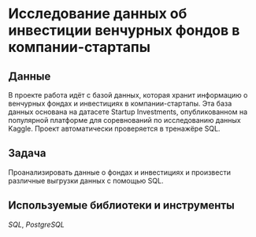 # Исследование данных об инвестиции венчурных фондов в компании-стартапы

## Данные

В проекте работа идёт с базой данных, которая хранит информацию о венчурных фондах и инвестициях в компании-стартапы. Эта база данных основана на датасете Startup Investments, опубликованном на популярной платформе для соревнований по исследованию данных Kaggle. Проект автоматически проверяется в тренажёре SQL.

## Задача

Проанализировать данные о фондах и инвестициях и произвести различные выгрузки данных с помощью SQL.

## Используемые библиотеки и инструменты
*SQL*, *PostgreSQL*
